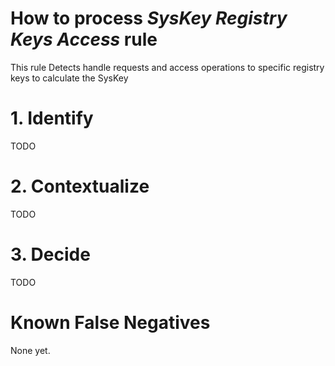 # How to process *SysKey Registry Keys Access* rule
This rule Detects handle requests and access operations to specific registry keys to calculate the SysKey

# 1. Identify
TODO

# 2. Contextualize
TODO

# 3. Decide
TODO

# Known False Negatives
None yet.
